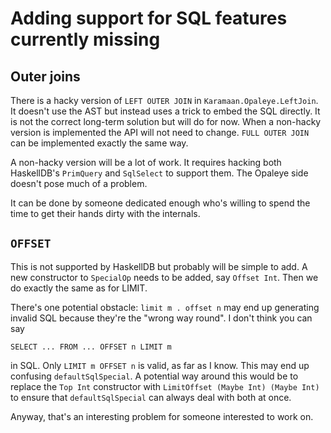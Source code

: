 # Adding support for SQL features currently missing

## Outer joins

There is a hacky version of `LEFT OUTER JOIN` in
`Karamaan.Opaleye.LeftJoin`.  It doesn't use the AST but instead uses
a trick to embed the SQL directly.  It is not the correct long-term
solution but will do for now.  When a non-hacky version is implemented
the API will not need to change.  `FULL OUTER JOIN` can be implemented
exactly the same way.

A non-hacky version will be a lot of work.  It requires hacking both
HaskellDB's `PrimQuery` and `SqlSelect` to support them.  The Opaleye
side doesn't pose much of a problem.

It can be done by someone dedicated enough who's willing to spend the
time to get their hands dirty with the internals.

## `OFFSET`

This is not supported by HaskellDB but probably will be simple to add.
A new constructor to `SpecialOp` needs to be added, say `Offset Int`.
Then we do exactly the same as for LIMIT.

There's one potential obstacle: `limit m . offset n` may end up
generating invalid SQL because they're the "wrong way round".  I don't
think you can say

    SELECT ... FROM ... OFFSET n LIMIT m

in SQL.  Only `LIMIT m OFFSET n` is valid, as far as I know.  This may
end up confusing `defaultSqlSpecial`.  A potential way around this
would be to replace the `Top Int` constructor with `LimitOffset (Maybe
Int) (Maybe Int)` to ensure that `defaultSqlSpecial` can always deal
with both at once.

Anyway, that's an interesting problem for someone interested to work
on.
